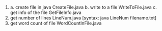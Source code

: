 1.
    a. create file in java CreateFile.java
    b. write to a file WriteToFile.java
    c. get info of the file GetFileInfo.java
2. get number of lines LineNum.java [syntax: java LineNum filename.txt]
3. get word count of file WordCountInFile.java
